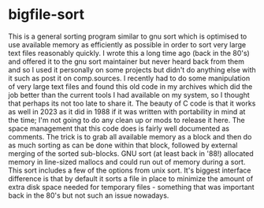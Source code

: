 # bigfile-sort
This is a general sorting program similar to gnu sort which is optimised to use available memory as efficiently as possible in order to sort very large text files reasonably quickly.
I wrote this a long time ago (back in the 80's) and offered it to the gnu sort maintainer but never heard back from them and so I used it personally on some projects but didn't do anything else with it such as post it on comp.sources.  I recently had to do some manipulation of very large text files and found this old code in my archives which did the job better than the current tools I had available on my system, so I thought that perhaps its not too late to share it.  The beauty of C code is that it works as well in 2023 as it did in 1988 if it was written with portability in mind at the time; I'm not going to do any clean up or mods to release it here.  The space management that this code does is fairly well documented as comments.
The trick is to grab all available memory as a block and then do as much sorting as can be done within that block, followed by external merging of the sorted sub-blocks.  GNU sort (at least back in '88!) allocated memory in line-sized mallocs and could run out of memory during a sort.
This sort includes a few of the options from unix sort.  It's biggest interface difference is that by default it sorts a file in place to minimize the amount of extra disk space needed for temporary files - something that was important back in the 80's but not such an issue nowadays.
